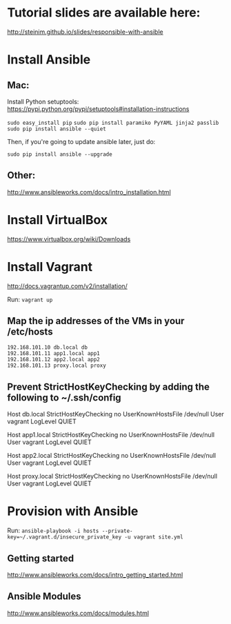 Tutorial slides are available here:
===================================
http://steinim.github.io/slides/responsible-with-ansible

Install Ansible
=============

Mac:
----
Install Python setuptools: https://pypi.python.org/pypi/setuptools#installation-instructions

```sudo easy_install pip```
```sudo pip install paramiko PyYAML jinja2 passlib```
```sudo pip install ansible --quiet```

Then, if you're going to update ansible later, just do:

```sudo pip install ansible --upgrade```

Other:
------
http://www.ansibleworks.com/docs/intro_installation.html

Install VirtualBox
==================
https://www.virtualbox.org/wiki/Downloads

Install Vagrant
===============
http://docs.vagrantup.com/v2/installation/

Run: ```vagrant up```

Map the ip addresses of the VMs in your /etc/hosts
---------------------------------------------------
```
192.168.101.10 db.local db
192.168.101.11 app1.local app1
192.168.101.12 app2.local app2
192.168.101.13 proxy.local proxy
```

Prevent StrictHostKeyChecking by adding the following to ~/.ssh/config
--------

Host db.local
StrictHostKeyChecking no
UserKnownHostsFile /dev/null
User vagrant
LogLevel QUIET

Host app1.local
StrictHostKeyChecking no
UserKnownHostsFile /dev/null
User vagrant
LogLevel QUIET

Host app2.local
StrictHostKeyChecking no
UserKnownHostsFile /dev/null
User vagrant
LogLevel QUIET

Host proxy.local
StrictHostKeyChecking no
UserKnownHostsFile /dev/null
User vagrant
LogLevel QUIET

Provision with Ansible
=======================
Run: ```ansible-playbook -i hosts --private-key=~/.vagrant.d/insecure_private_key -u vagrant site.yml```

Getting started
----------------
http://www.ansibleworks.com/docs/intro_getting_started.html

Ansible Modules
----------------
http://www.ansibleworks.com/docs/modules.html

